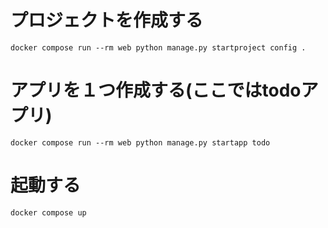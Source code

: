 # プロジェクトを作成する
`docker compose run --rm web python manage.py startproject config .`
# アプリを１つ作成する(ここではtodoアプリ)
`docker compose run --rm web python manage.py startapp todo`
# 起動する
`docker compose up`